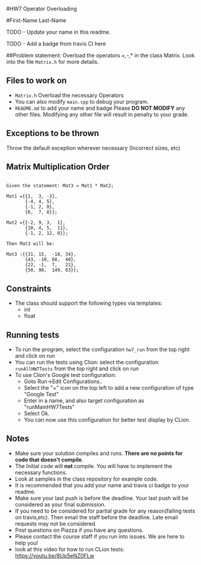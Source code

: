 #HW7 Operator Overloading 

#First-Name Last-Name

TODO - Update your name in this readme.

TODO - Add a badge from travis CI here

##Problem statement:
Overload the operators +,-,* in the class Matrix. Look into the file `Matrix.h` for more details.

 
## Files to work on
* `Matrix.h` Overload the necessary Operators
* You can also modify `main.cpp` to debug your program.
* `README.md` to add your name and badge
Please **DO NOT MODIFY** any other files. Modifying any other file will result in penalty to your grade.
      
## Exceptions to be thrown
Throw the default exception wherever necessary (Incorrect sizes, etc)

## Matrix Multiplication Order
```

Given the statement: Mat3 = Mat1 * Mat2;

Mat1 ={{1,  3, -3},
       {-4, 4, 5},
       {-1, 2, 0},
       {6,  7, 8}};

Mat2 ={{-2, 9, 3,  1},
       {10, 4, 5,  11},
       {-1, 2, 12, 0}};

Then Mat3 will be:

Mat3 :{{31, 15,  -18, 34},
       {43, -10, 68,  40},
       {22, -1,  7,   21},
       {50, 98,  149, 83}};

```
## Constraints 
* The class should support the following types via templates:
    * int
    * float


## Running tests
* To run the program, select the configuration `hw7_run` from the top right and click on run
* You can run the tests using Clion: select the configuration `runAllHW7Tests` from the top right and click on run
* To use Clion's Google test configuration:
    * Goto Run->Edit Configurations..
    * Select the "+" icon on the top left to add a new configuration of type "Google Test"
    * Enter in a name, and also target configuration as "runMainHW7Tests"
    * Select Ok.
    * You can now use this configuration for better test display by CLion.

## Notes
* Make sure your solution compiles and runs. **There are no points for code that doesn't compile**.
* The Initial code will **not** compile. You will have to implement the necessary functions.
* Look at samples in the class repository for example code.
* It is recommended that you add your name and travis ci badge to your readme.
* Make sure your last push is before the deadline. Your last push will be considered as your final submission.
* If you need to be considered for partial grade for any reason(failing tests on travis,etc). Then email the staff before the deadline. Late email requests may not be considered.
* Post questions on Piazza if you have any questions.
* Please contact the course staff if you run into issues. We are here to help you!
* look at this video for how to run CLion tests: https://youtu.be/8Up5eNZ0FLw
